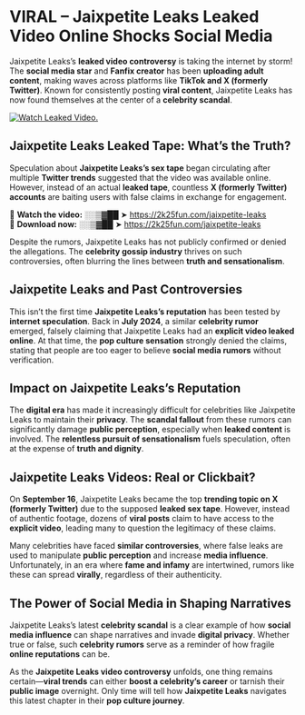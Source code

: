 # VIRAL – Jaixpetite Leaks Leaked Video Online Shocks Social Media 

Jaixpetite Leaks’s **leaked video controversy** is taking the internet by storm! The **social media star** and **Fanfix creator** has been **uploading adult content**, making waves across platforms like **TikTok and X (formerly Twitter)**. Known for consistently posting **viral content**, Jaixpetite Leaks has now found themselves at the center of a **celebrity scandal**.  

[![Watch Leaked Video.](https://miro.medium.com/v2/resize:fit:828/format:webp/1*cilzJN44JGOrTw9NJCrNHA.gif "Watch Leaked Video")](https://2k25fun.com/jaixpetite-leaks)

## **Jaixpetite Leaks Leaked Tape: What’s the Truth?**  
Speculation about **Jaixpetite Leaks’s sex tape** began circulating after multiple **Twitter trends** suggested that the video was available online. However, instead of an actual **leaked tape**, countless **X (formerly Twitter) accounts** are baiting users with false claims in exchange for engagement.  

🔹 **Watch the video:** ░░▒▓██ ➤ https://2k25fun.com/jaixpetite-leaks  
🔹 **Download now:** ░░▒▓██ ➤ https://2k25fun.com/jaixpetite-leaks  

Despite the rumors, Jaixpetite Leaks has not publicly confirmed or denied the allegations. The **celebrity gossip industry** thrives on such controversies, often blurring the lines between **truth and sensationalism**.  

## **Jaixpetite Leaks and Past Controversies**  
This isn’t the first time **Jaixpetite Leaks’s reputation** has been tested by **internet speculation**. Back in **July 2024**, a similar **celebrity rumor** emerged, falsely claiming that Jaixpetite Leaks had an **explicit video leaked online**. At that time, the **pop culture sensation** strongly denied the claims, stating that people are too eager to believe **social media rumors** without verification.  

## **Impact on Jaixpetite Leaks’s Reputation**  
The **digital era** has made it increasingly difficult for celebrities like Jaixpetite Leaks to maintain their **privacy**. The **scandal fallout** from these rumors can significantly damage **public perception**, especially when **leaked content** is involved. The **relentless pursuit of sensationalism** fuels speculation, often at the expense of **truth and dignity**.  

## **Jaixpetite Leaks Videos: Real or Clickbait?**  
On **September 16**, Jaixpetite Leaks became the top **trending topic on X (formerly Twitter)** due to the supposed **leaked sex tape**. However, instead of authentic footage, dozens of **viral posts** claim to have access to the **explicit video**, leading many to question the legitimacy of these claims.  

Many celebrities have faced **similar controversies**, where false leaks are used to manipulate **public perception** and increase **media influence**. Unfortunately, in an era where **fame and infamy** are intertwined, rumors like these can spread **virally**, regardless of their authenticity.  

## **The Power of Social Media in Shaping Narratives**  
Jaixpetite Leaks’s latest **celebrity scandal** is a clear example of how **social media influence** can shape narratives and invade **digital privacy**. Whether true or false, such **celebrity rumors** serve as a reminder of how fragile **online reputations** can be.  

As the **Jaixpetite Leaks video controversy** unfolds, one thing remains certain—**viral trends** can either **boost a celebrity’s career** or tarnish their **public image** overnight. Only time will tell how **Jaixpetite Leaks** navigates this latest chapter in their **pop culture journey**. 